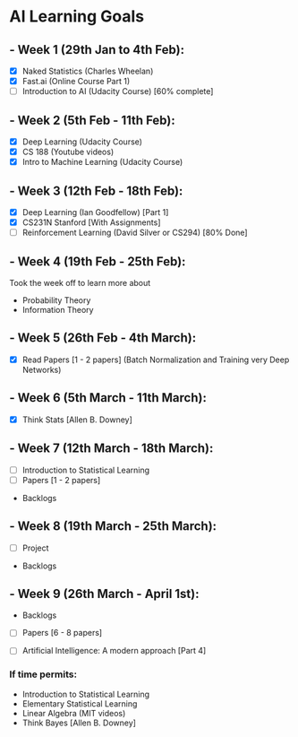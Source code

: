 # AI Learning Goals

## - Week 1 (29th Jan to 4th Feb):
- [X] Naked Statistics (Charles Wheelan)
- [X] Fast.ai (Online Course Part 1)
- [ ] Introduction to AI (Udacity Course) [60% complete]

## - Week 2 (5th Feb - 11th Feb):
- [X] Deep Learning (Udacity Course)
- [X] CS 188 (Youtube videos)
- [X] Intro to Machine Learning (Udacity Course)

## - Week 3 (12th Feb - 18th Feb):
- [X] Deep Learning (Ian Goodfellow) [Part 1]
- [X] CS231N Stanford [With Assignments]
- [ ] Reinforcement Learning (David Silver or CS294) [80% Done]

## - Week 4 (19th Feb - 25th Feb):
Took the week off to learn more about
- Probability Theory
- Information Theory

## - Week 5 (26th Feb - 4th March):
- [X] Read Papers [1 - 2 papers] (Batch Normalization and Training very Deep Networks)

## - Week 6 (5th March - 11th March):
- [X] Think Stats [Allen B. Downey]

## - Week 7 (12th March - 18th March):
- [ ] Introduction to Statistical Learning
- [ ] Papers [1 - 2 papers]
- Backlogs

## - Week 8 (19th March - 25th March):
- [ ] Project
- Backlogs

## - Week 9 (26th March - April 1st):
- Backlogs
- [ ] Papers [6 - 8 papers]
- [ ] Artificial Intelligence: A modern approach [Part 4]


### If time permits:
- Introduction to Statistical Learning
- Elementary Statistical Learning
- Linear Algebra (MIT videos)
- Think Bayes [Allen B. Downey]
